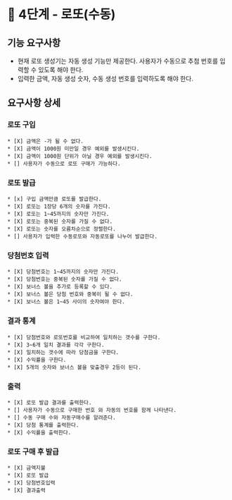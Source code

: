 # 🚀 4단계 - 로또(수동)
## 기능 요구사항
* 현재 로또 생성기는 자동 생성 기능만 제공한다. 사용자가 수동으로 추첨 번호를 입력할 수 있도록 해야 한다.
* 입력한 금액, 자동 생성 숫자, 수동 생성 번호를 입력하도록 해야 한다.
## 요구사항 상세
### 로또 구입
    * [X] 금액은 -가 될 수 없다.
    * [X] 금액이 1000원 미만일 경우 예외를 발생시킨다.
    * [X] 금액이 1000원 단위가 아닐 경우 예외를 발생시킨다.
    * [] 사용자가 수동으로 로또 구매가 가능하다.
### 로또 발급
    * [x] 구입 금액만큼 로또를 발급한다.
    * [X] 로또는 1장당 6개의 숫자를 가진다.
    * [X] 로또는 1~45까지의 숫자만 가진다.
    * [X] 로또는 중복된 숫자를 가질 수 없다.
    * [X] 로또는 숫자를 오름차순으로 정렬한다.
    * [] 사용자가 입력한 수동로또와 자동로또를 나누어 발급한다.
### 당첨번호 입력
    * [X] 당첨번호는 1~45까지의 숫자만 가진다.
    * [X] 당첨번호는 중복된 숫자를 가질 수 없다.
    * [X] 보너스 볼을 추가로 등록할 수 있다.
    * [X] 보너스 볼은 당첨 번호와 중복이 될 수 없다.
    * [X] 보너스 볼은 1~45 사이의 숫자여야 한다.
### 결과 통계
    * [X] 당첨번호와 로또번호를 비교하여 일치하는 갯수를 구한다.
    * [X] 3~6개 일치 결과를 각각 구한다.
    * [X] 일치하는 갯수에 따라 당첨금을 구한다.
    * [X] 수익률을 구한다.
    * [X] 5개의 숫자와 보너스 볼을 맞출경우 2등이 된다.
### 출력
    * [X] 로또 발급 결과를 출력한다.
    * [] 사용자가 수동으로 구매한 번호 와 자동의 번호를 함께 나타낸다.
    * [] 수동 구매 수와 자동구매수를 알려준다.
    * [X] 당첨 통계를 출력한다.
    * [X] 수익률을 출력한다.
### 로또 구매 후 발급
    * [X] 금액지불
    * [X] 로또 발급
    * [X] 당첨번호입력
    * [X] 결과출력